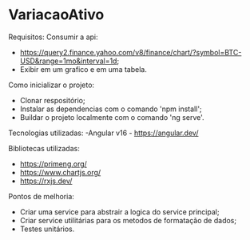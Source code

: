 # VariacaoAtivo

Requisitos:
Consumir a api: 
 - https://query2.finance.yahoo.com/v8/finance/chart/?symbol=BTC-USD&range=1mo&interval=1d;
 - Exibir em um grafico e em uma tabela.

Como inicializar o projeto: 
  - Clonar respositório;
  - Instalar as dependencias com o comando 'npm install';
  - Buildar o projeto localmente com o comando 'ng serve'.

Tecnologias utilizadas: 
 -Angular v16 - https://angular.dev/

Bibliotecas utilizadas: 
- https://primeng.org/
- https://www.chartjs.org/
- https://rxjs.dev/

Pontos de melhoria:
- Criar uma service para abstrair a logica do service principal;
- Criar service utilitárias para os metodos de formatação de dados;
- Testes unitários.


